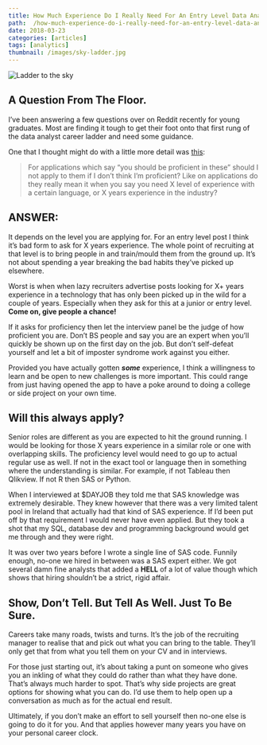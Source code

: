 ```yaml
---
title: How Much Experience Do I Really Need For An Entry Level Data Analyst Role?
path:  /how-much-experience-do-i-really-need-for-an-entry-level-data-analyst-role
date: 2018-03-23
categories: [articles]
tags: [analytics]
thumbnail: /images/sky-ladder.jpg
---
```

![Ladder to the sky](/images/sky-ladder.jpg)

## A Question From The Floor.

I&#8217;ve been answering a few questions over on Reddit recently for young graduates. Most are finding it tough to get their foot onto that first rung of the data analyst career ladder and need some guidance.

One that I thought might do with a little more detail was [this][1]:

> For applications which say &#8220;you should be proficient in these&#8221; should I not apply to them if I don&#8217;t think I&#8217;m proficient? Like on applications do they really mean it when you say you need X level of experience with a certain language, or X years experience in the industry?

## ANSWER:

It depends on the level you are applying for. For an entry level post I think it&#8217;s bad form to ask for X years experience. The whole point of recruiting at that level is to bring people in and train/mould them from the ground up. It&#8217;s not about spending a year breaking the bad habits they&#8217;ve picked up elsewhere.

Worst is when when lazy recruiters advertise posts looking for X+ years experience in a technology that has only been picked up in the wild for a couple of years. Especially when they ask for this at a junior or entry level. <strong>Come on, give people a chance!</strong>

If it asks for proficiency then let the interview panel be the judge of how proficient you are. Don&#8217;t BS people and say you are an expert when you&#8217;ll quickly be shown up on the first day on the job. But don&#8217;t self-defeat yourself and let a bit of imposter syndrome work against you either.

Provided you have actually gotten <em><strong>some</strong></em> experience, I think a willingness to learn and be open to new challenges is more important. This could range from just having opened the app to have a poke around to doing a college or side project on your own time.

## Will this always apply?

Senior roles are different as you are expected to hit the ground running. I would be looking for those X years experience in a similar role or one with overlapping skills. The proficiency level would need to go up to actual regular use as well. If not in the exact tool or language then in something where the understanding is similar. For example, if not Tableau then Qlikview. If not R then SAS or Python.

When I interviewed at $DAYJOB they told me that SAS knowledge was extremely desirable. They knew however that there was a very limited talent pool in Ireland that actually had that kind of SAS experience. If I&#8217;d been put off by that requirement I would never have even applied. But they took a shot that my SQL, database dev and programming background would get me through and they were right.

It was over two years before I wrote a single line of SAS code. Funnily enough, no-one we hired in between was a SAS expert either. We got several damn fine analysts that added a **HELL** of a lot of value though which shows that hiring shouldn&#8217;t be a strict, rigid affair.

## Show, Don&#8217;t Tell. But Tell As Well. Just To Be Sure.

Careers take many roads, twists and turns. It&#8217;s the job of the recruiting manager to realise that and pick out what you can bring to the table. They&#8217;ll only get that from what you tell them on your CV and in interviews.

For those just starting out, it&#8217;s about taking a punt on someone who gives you an inkling of what they could do rather than what they have done. That&#8217;s always much harder to spot. That&#8217;s why side projects are great options for showing what you can do. I&#8217;d use them to help open up a conversation as much as for the actual end result.

Ultimately, if you don&#8217;t make an effort to sell yourself then no-one else is going to do it for you. And that applies however many years you have on your personal career clock.

 [1]: https://www.reddit.com/r/AskStatistics/comments/802iux/been_thinking_about_trying_to_find_a_job_as_a/